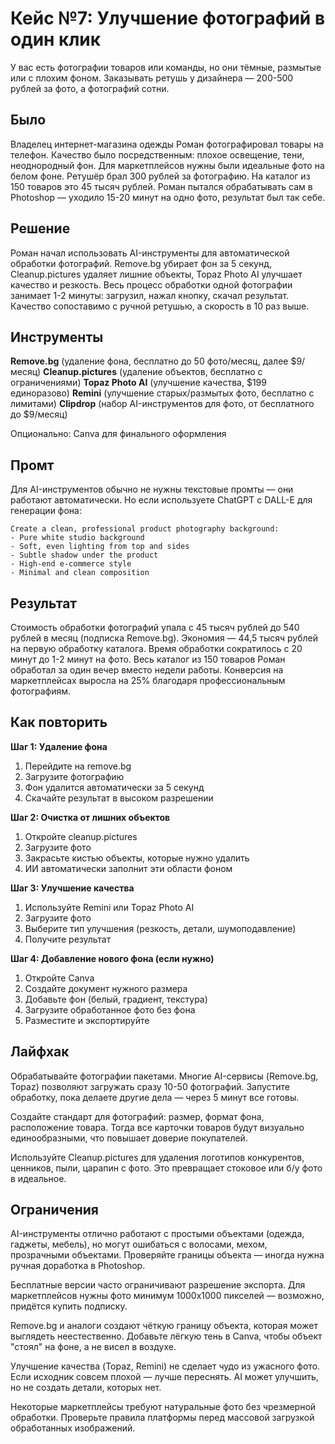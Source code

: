 # Кейс №7: Улучшение фотографий в один клик

У вас есть фотографии товаров или команды, но они тёмные, размытые или с плохим фоном. Заказывать ретушь у дизайнера — 200-500 рублей за фото, а фотографий сотни.

## Было

Владелец интернет-магазина одежды Роман фотографировал товары на телефон. Качество было посредственным: плохое освещение, тени, неоднородный фон. Для маркетплейсов нужны были идеальные фото на белом фоне. Ретушёр брал 300 рублей за фотографию. На каталог из 150 товаров это 45 тысяч рублей. Роман пытался обрабатывать сам в Photoshop — уходило 15-20 минут на одно фото, результат был так себе.

## Решение

Роман начал использовать AI-инструменты для автоматической обработки фотографий. Remove.bg убирает фон за 5 секунд, Cleanup.pictures удаляет лишние объекты, Topaz Photo AI улучшает качество и резкость. Весь процесс обработки одной фотографии занимает 1-2 минуты: загрузил, нажал кнопку, скачал результат. Качество сопоставимо с ручной ретушью, а скорость в 10 раз выше.

## Инструменты

**Remove.bg** (удаление фона, бесплатно до 50 фото/месяц, далее $9/месяц)
**Cleanup.pictures** (удаление объектов, бесплатно с ограничениями)
**Topaz Photo AI** (улучшение качества, $199 единоразово)
**Remini** (улучшение старых/размытых фото, бесплатно с лимитами)
**Clipdrop** (набор AI-инструментов для фото, от бесплатного до $9/месяц)

Опционально: Canva для финального оформления

## Промт

Для AI-инструментов обычно не нужны текстовые промты — они работают автоматически. Но если используете ChatGPT с DALL-E для генерации фона:

```
Create a clean, professional product photography background:
- Pure white studio background
- Soft, even lighting from top and sides
- Subtle shadow under the product
- High-end e-commerce style
- Minimal and clean composition
```

## Результат

Стоимость обработки фотографий упала с 45 тысяч рублей до 540 рублей в месяц (подписка Remove.bg). Экономия — 44,5 тысяч рублей на первую обработку каталога. Время обработки сократилось с 20 минут до 1-2 минут на фото. Весь каталог из 150 товаров Роман обработал за один вечер вместо недели работы. Конверсия на маркетплейсах выросла на 25% благодаря профессиональным фотографиям.

## Как повторить

**Шаг 1: Удаление фона**
1. Перейдите на remove.bg
2. Загрузите фотографию
3. Фон удалится автоматически за 5 секунд
4. Скачайте результат в высоком разрешении

**Шаг 2: Очистка от лишних объектов**
1. Откройте cleanup.pictures
2. Загрузите фото
3. Закрасьте кистью объекты, которые нужно удалить
4. ИИ автоматически заполнит эти области фоном

**Шаг 3: Улучшение качества**
1. Используйте Remini или Topaz Photo AI
2. Загрузите фото
3. Выберите тип улучшения (резкость, детали, шумоподавление)
4. Получите результат

**Шаг 4: Добавление нового фона (если нужно)**
1. Откройте Canva
2. Создайте документ нужного размера
3. Добавьте фон (белый, градиент, текстура)
4. Загрузите обработанное фото без фона
5. Разместите и экспортируйте

## Лайфхак

Обрабатывайте фотографии пакетами. Многие AI-сервисы (Remove.bg, Topaz) позволяют загружать сразу 10-50 фотографий. Запустите обработку, пока делаете другие дела — через 5 минут все готовы.

Создайте стандарт для фотографий: размер, формат фона, расположение товара. Тогда все карточки товаров будут визуально единообразными, что повышает доверие покупателей.

Используйте Cleanup.pictures для удаления логотипов конкурентов, ценников, пыли, царапин с фото. Это превращает стоковое или б/у фото в идеальное.

## Ограничения

AI-инструменты отлично работают с простыми объектами (одежда, гаджеты, мебель), но могут ошибаться с волосами, мехом, прозрачными объектами. Проверяйте границы объекта — иногда нужна ручная доработка в Photoshop.

Бесплатные версии часто ограничивают разрешение экспорта. Для маркетплейсов нужны фото минимум 1000x1000 пикселей — возможно, придётся купить подписку.

Remove.bg и аналоги создают чёткую границу объекта, которая может выглядеть неестественно. Добавьте лёгкую тень в Canva, чтобы объект "стоял" на фоне, а не висел в воздухе.

Улучшение качества (Topaz, Remini) не сделает чудо из ужасного фото. Если исходник совсем плохой — лучше переснять. AI может улучшить, но не создать детали, которых нет.

Некоторые маркетплейсы требуют натуральные фото без чрезмерной обработки. Проверьте правила платформы перед массовой загрузкой обработанных изображений.
